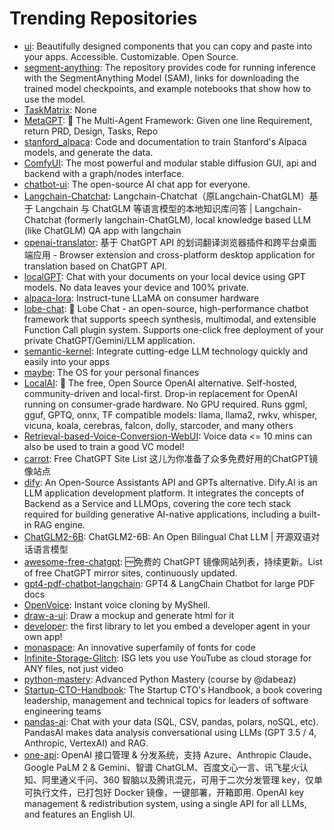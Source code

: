 # Trending Repositories

- [ui](https://github.com/shadcn-ui/ui): Beautifully designed components that you can copy and paste into your apps. Accessible. Customizable. Open Source.
- [segment-anything](https://github.com/facebookresearch/segment-anything): The repository provides code for running inference with the SegmentAnything Model (SAM), links for downloading the trained model checkpoints, and example notebooks that show how to use the model.
- [TaskMatrix](https://github.com/moymix/TaskMatrix): None
- [MetaGPT](https://github.com/geekan/MetaGPT): 🌟 The Multi-Agent Framework: Given one line Requirement, return PRD, Design, Tasks, Repo
- [stanford_alpaca](https://github.com/tatsu-lab/stanford_alpaca): Code and documentation to train Stanford's Alpaca models, and generate the data.
- [ComfyUI](https://github.com/comfyanonymous/ComfyUI): The most powerful and modular stable diffusion GUI, api and backend with a graph/nodes interface.
- [chatbot-ui](https://github.com/mckaywrigley/chatbot-ui): The open-source AI chat app for everyone.
- [Langchain-Chatchat](https://github.com/chatchat-space/Langchain-Chatchat): Langchain-Chatchat（原Langchain-ChatGLM）基于 Langchain 与 ChatGLM 等语言模型的本地知识库问答 | Langchain-Chatchat (formerly langchain-ChatGLM), local knowledge based LLM (like ChatGLM) QA app with langchain 
- [openai-translator](https://github.com/openai-translator/openai-translator): 基于 ChatGPT API 的划词翻译浏览器插件和跨平台桌面端应用    -    Browser extension and cross-platform desktop application for translation based on ChatGPT API.
- [localGPT](https://github.com/PromtEngineer/localGPT): Chat with your documents on your local device using GPT models. No data leaves your device and 100% private. 
- [alpaca-lora](https://github.com/tloen/alpaca-lora): Instruct-tune LLaMA on consumer hardware
- [lobe-chat](https://github.com/lobehub/lobe-chat): 🤖 Lobe Chat - an open-source, high-performance chatbot framework that supports speech synthesis, multimodal, and extensible Function Call plugin system. Supports one-click free deployment of your private ChatGPT/Gemini/LLM application.
- [semantic-kernel](https://github.com/microsoft/semantic-kernel): Integrate cutting-edge LLM technology quickly and easily into your apps
- [maybe](https://github.com/maybe-finance/maybe): The OS for your personal finances
- [LocalAI](https://github.com/mudler/LocalAI): :robot: The free, Open Source OpenAI alternative. Self-hosted, community-driven and local-first. Drop-in replacement for OpenAI running on consumer-grade hardware. No GPU required. Runs ggml, gguf, GPTQ, onnx, TF compatible models: llama, llama2, rwkv, whisper, vicuna, koala, cerebras, falcon, dolly, starcoder, and many others
- [Retrieval-based-Voice-Conversion-WebUI](https://github.com/RVC-Project/Retrieval-based-Voice-Conversion-WebUI): Voice data <= 10 mins can also be used to train a good VC model!
- [carrot](https://github.com/xx025/carrot): Free ChatGPT Site List 这儿为你准备了众多免费好用的ChatGPT镜像站点
- [dify](https://github.com/langgenius/dify): An Open-Source Assistants API and GPTs alternative. Dify.AI is an LLM application development platform. It integrates the concepts of Backend as a Service and LLMOps, covering the core tech stack required for building generative AI-native applications, including a built-in RAG engine.
- [ChatGLM2-6B](https://github.com/THUDM/ChatGLM2-6B): ChatGLM2-6B: An Open Bilingual Chat LLM | 开源双语对话语言模型
- [awesome-free-chatgpt](https://github.com/LiLittleCat/awesome-free-chatgpt): 🆓免费的 ChatGPT 镜像网站列表，持续更新。List of free ChatGPT mirror sites, continuously updated. 
- [gpt4-pdf-chatbot-langchain](https://github.com/mayooear/gpt4-pdf-chatbot-langchain): GPT4 & LangChain Chatbot for large PDF docs
- [OpenVoice](https://github.com/myshell-ai/OpenVoice): Instant voice cloning by MyShell.
- [draw-a-ui](https://github.com/SawyerHood/draw-a-ui): Draw a mockup and generate html for it
- [developer](https://github.com/smol-ai/developer): the first library to let you embed a developer agent in your own app!
- [monaspace](https://github.com/githubnext/monaspace): An innovative superfamily of fonts for code
- [Infinite-Storage-Glitch](https://github.com/DvorakDwarf/Infinite-Storage-Glitch): ISG lets you use YouTube as cloud storage for ANY files, not just video
- [python-mastery](https://github.com/dabeaz-course/python-mastery): Advanced Python Mastery (course by @dabeaz)
- [Startup-CTO-Handbook](https://github.com/ZachGoldberg/Startup-CTO-Handbook): The Startup CTO's Handbook, a book covering leadership, management and technical topics for leaders of software engineering teams
- [pandas-ai](https://github.com/gventuri/pandas-ai): Chat with your data (SQL, CSV, pandas, polars, noSQL, etc). PandasAI makes data analysis conversational using LLMs (GPT 3.5 / 4, Anthropic, VertexAI) and RAG.
- [one-api](https://github.com/songquanpeng/one-api): OpenAI 接口管理 & 分发系统，支持 Azure、Anthropic Claude、Google PaLM 2 & Gemini、智谱 ChatGLM、百度文心一言、讯飞星火认知、阿里通义千问、360 智脑以及腾讯混元，可用于二次分发管理 key，仅单可执行文件，已打包好 Docker 镜像，一键部署，开箱即用. OpenAI key management & redistribution system, using a single API for all LLMs, and features an English UI.
